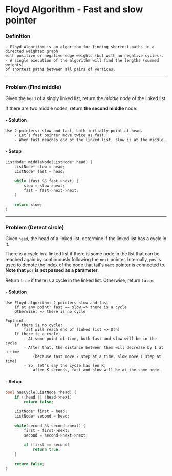 # Floyd Algorithm - Fast and slow pointer

### Definition
```
- Floyd Algorithm is an algorithm for finding shortest paths in a directed weighted graph 
with positive or negative edge weights (but with no negative cycles).
- A single execution of the algorithm will find the lengths (summed weights) 
of shortest paths between all pairs of vertices.
```
<hr>

### Problem (Find middle)

Given the `head` of a singly linked list, return the _middle node_ of the linked list.

If there are two middle nodes, return **the second middle** node.

#### - Solution
```
Use 2 pointers: slow and fast, both initially point at head.
    - Let’s fast pointer move twice as fast.
    - When fast reaches end of the linked list, slow is at the middle.
```

#### - Setup
```c++
ListNode* middleNode(ListNode* head) {
    ListNode* slow = head;
    ListNode* fast = head;

    while (fast && fast->next) {
        slow = slow->next;
        fast = fast->next->next;
    }
    
    return slow;
}
```
<hr>

### Problem (Detect circle)

Given `head`, the head of a linked list, determine if the linked list has a cycle in it.

There is a cycle in a linked list if there is some node in the list that can be reached again by continuously following the `next` pointer. Internally, `pos` is used to denote the index of the node that tail's `next` pointer is connected to. **Note that** `pos` **is not passed as a parameter**.

Return `true` if there is a cycle in the linked list. Otherwise, return `false`.

#### - Solution

```
Use Floyd-algorithm: 2 pointers slow and fast
    If at any point: fast == slow => there is a cycle
    Otherwise: => there is no cycle
    
Explaint:
    If there is no cycle: 
        fast will reach end of linked list => O(n)
    If there is a cycle:
        - At some point of time, both fast and slow will be in the cycle
        - After that, the distance between them will decrease by 1 at a time 
            (because fast move 2 step at a time, slow move 1 step at time)
        - So, let’s say the cycle has len K, 
            after K seconds, fast and slow will be at the same node.
```

#### - Setup

```c++
bool hasCycle(ListNode *head) {
    if (!head || !head->next)
        return false;
    
    ListNode* first = head;
    ListNode* second = head;
    
    while(second && second->next) {
        first = first->next;
        second = second->next->next;
        
        if (first == second) 
            return true;
    }
    
    return false;
}
```


